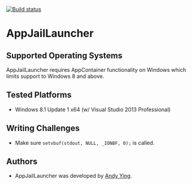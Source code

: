 [![Build status](https://ci.appveyor.com/api/projects/status/y3njt0o6iqoumwr4?svg=true)](https://ci.appveyor.com/project/dguido/appjaillauncher)

# AppJailLauncher
## Supported Operating Systems
AppJailLauncher requires AppContainer functionality on Windows which limits  support to Windows 8 and above.

## Tested Platforms
* Windows 8.1 Update 1 x64 (w/ Visual Studio 2013 Professional)

## Writing Challenges
* Make sure <code>setvbuf(stdout, NULL, _IONBF, 0);</code> is called.

## Authors
* AppJailLauncher was developed by [Andy Ying](https://github.com/yying).
